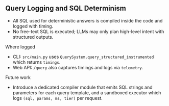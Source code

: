 ## Query Logging and SQL Determinism

- All SQL used for deterministic answers is compiled inside the code and logged with timing.
- No free-text SQL is executed; LLMs may only plan high-level intent with structured outputs.

Where logged
- CLI: `src/main.py` uses `QuerySystem.query_structured_instrumented` which returns `timings`.
- Web API: `/query` also captures timings and logs via `telemetry`.

Future work
- Introduce a dedicated compiler module that emits SQL strings and parameters for each query template, and a sandboxed executor which logs `(sql, params, ms, tier)` per request.

